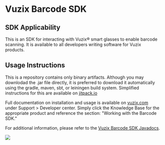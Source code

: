 # Vuzix Barcode SDK

## SDK Applicability
This is an SDK for interacting with Vuzix® smart glasses to enable barcode scanning. It is available to all developers writing software for Vuzix products.

## Usage Instructions
This is a repository contains only binary artifacts. Although you may downlodad the .jar file directly, it is preferred to download it automatically using the gradle, maven, sbt, or
leiningen build system. Simplified instructions for this are available on [jitpack.io](https://jitpack.io/#com.vuzix/sdk-barcode)

Full documentation on installation and usage is available on [vuzix.com](https://www.vuzix.com) under Support > Developer center. Simply click the Knowledge Base for the appropriate product and reference the
section: "Working with the Barcode SDK."

For additional information, please refer to the [Vuzix Barcode SDK Javadocs](https://Vuzix.github.com/sdk-barcode/javadoc/reference/index.html).

[![](https://jitpack.io/v/com.vuzix/sdk-barcode.svg)](https://jitpack.io/#com.vuzix/sdk-barcode)
